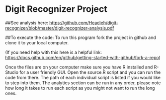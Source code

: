 # Digit Recognizer Project

##See analysis here: https://github.com/Headieh/digit-recognizer/blob/master/digit-recognizer-analysis.pdf

##To execute the code:
To run this program fork the project in github and clone it to your local computer.

(If you need help with this here is a helpful link: https://docs.github.com/en/github/getting-started-with-github/fork-a-repo)

Once the files are on your computer make sure you have R installed and R-Studio for a user friendly GUI. Open the source.R script and you can run the code from there. The path of each individual script is listed if you would like to step into them. The analytics section can be run in any order, please note how long it takes to run each script as you might not want to run the long ones. 
